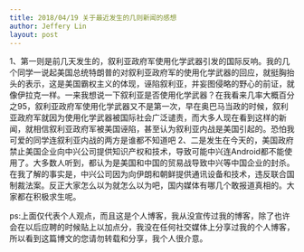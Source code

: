 ```yaml
---
title: 2018/04/19 关于最近发生的几则新闻的感想
author: Jeffery Lin
layout: post
---
```


1、第一则是前几天发生的，叙利亚政府军使用化学武器引发的国际反响。我的几个同学一说起美国总统特朗普的对叙利亚政府军的使用化学武器的回应，就挺胸抬头的表示，这是美国霸权主义的体现，诬陷叙利亚，并妄图侵略的野心的前证，就像伊拉克一样。一来我想说一下叙利亚是否使用化学武器？在我看来几率大概百分之95，叙利亚政府军使用化学武器又不是第一次，早在奥巴马当政的时候，叙利亚政府军就因为使用化学武器被国际社会广泛谴责，而大多人现在看到这样的新闻，就相信叙利亚政府军被美国诬陷，甚至认为叙利亚内战是美国引起的。恐怕我可爱的同学连叙利亚内战的两方是谁都不知道吧
2、二是发生在今天的，美国政府禁止美国企业向中兴公司提供知识产权和技术，导致可能中兴连Android都不能使用了。大多数人听到，都认为是美国和中国的贸易战导致中兴等中国企业的封杀。在我了解的事实是，中兴公司因为向伊朗和朝鲜提供通讯设备和技术，违反联合国制裁法案。反正大家怎么以为就怎么以为吧，国内媒体有哪几个敢报道真相的。大家都在积极求生呢。

ps:上面仅代表个人观点，而且这是个人博客，我从没宣传过我的博客，除了也许会在以后应聘的时候贴上以加点分，我没在任何社交媒体上分享过我的个人博客，所以看到这篇博文的您请勿转载和分享，我个人很介意。